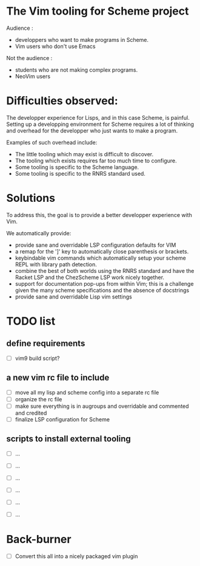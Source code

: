 # The Vim tooling for Scheme project

Audience : 
- developpers who want to make programs in Scheme.
- Vim users who don't use Emacs

Not the audience : 
- students who are not making complex programs.
- NeoVim users

# Difficulties observed:

The developper experience for Lisps, and in this case Scheme, is painful.
Setting up a developping environment for Scheme requires a lot of thinking and overhead for the developper who just wants to make a program.

Examples of such overhead include:
- The little tooling which may exist is difficult to discover.
- The tooling which exists requires far too much time to configure.
- Some tooling is specific to the Scheme language.
- Some tooling is specific to the RNRS standard used.

# Solutions 

To address this, the goal is to provide a better developper experience with Vim.

We automatically provide:
- provide sane and overridable LSP configuration defaults for VIM
- a remap for the ']' key to automatically close parenthesis or brackets.
- keybindable vim commands which automatically setup your scheme REPL with library path detection.
- combine the best of both worlds using the RNRS standard and have the Racket LSP and the ChezScheme LSP work nicely together.
- support for documentation pop-ups from within Vim; this is a challenge given the many scheme specifications and the absence of docstrings
- provide sane and overridable Lisp vim settings

# TODO list

## define requirements

- [ ] vim9 build script?

## a new vim rc file to include

- [ ] move all my lisp and scheme config into a separate rc file
- [ ] organize the rc file
- [ ] make sure everything is in augroups and overridable and commented and credited 
- [ ] finalize LSP configuration for Scheme

## scripts to install external tooling

- [ ] ...
- [ ] ...
- [ ] ...
- [ ] ...
- [ ] ...
- [ ] ...


# Back-burner
- [ ] Convert this all into a nicely packaged vim plugin
